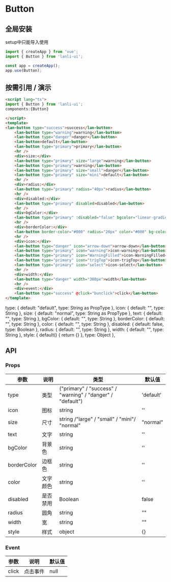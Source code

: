 
# Button
## 全局安装
setup中只能导入使用
```js
import { createApp } from 'vue';
import { Button } from 'lanli-ui';

const app = createApp();
app.use(Button);
```

## 按需引用 / 演示
```html
<script lang="ts">
import { Button } from 'lanli-ui';
components:{Button}

</script>
<template>
<lan-button type="success">success</lan-button>
    <lan-button type="warning">warning</lan-button>
    <lan-button type="danger">danger</lan-button>
    <lan-button>default</lan-button>
    <lan-button type="primary">primary</lan-button>
    <hr />
    <div>size:</div>
    <lan-button type="primary" size="large">warning</lan-button>
    <lan-button type="primary">warning</lan-button>
    <lan-button type="primary" size="small">danger</lan-button>
    <lan-button type="primary" size="mini">default</lan-button>
    <hr />
    <div>radius:</div>
    <lan-button type="primary" radius="40px">radius</lan-button>
    <hr />
    <div>disabled:</div>
    <lan-button type="primary" disabled>disabled</lan-button>
    <hr />
    <div>bgColor:</div>
    <lan-button type="primary" :disabled="false" bgcolor="linear-gradient(to right,blue, orange)">2</lan-button>
    <hr />
    <div>borderColor:</div>
    <lan-button border-color="#000" radius="20px" color="#000" bg-color="linear-gradient(to bottom,red, orange)">2</lan-button>
    <hr />
    <div>icon:</div>
    <lan-button type="danger" icon="arrow-down">arrow-down</lan-button>
    <lan-button type="primary" icon="warning">icon-warning</lan-button>
    <lan-button type="primary" icon="WarningFilled">icon-WarningFilled</lan-button>
    <lan-button type="primary" icon="trigTop">icon-trigTop</lan-button>
    <lan-button type="primary" icon="select">icon-select</lan-button>
    <hr />
    <div>width:</div>
    <lan-button type="danger" width="300px">width</lan-button>
    <hr />
    <div>event:</div>
    <lan-button type="success" @click="bunclick">click</lan-button>
</template>
```



 type: { default: "default", type: String as PropType<ButtonType> },
  icon: { default: "", type: String },
  size: { default: "normal", type: String as PropType<ButtonSize> },
  text: { default: "", type: String },
  bgColor: { default: "", type: String },
  borderColor: { default: "", type: String },
  color: { default: "", type: String },
  disabled: { default: false, type: Boolean },
  radius: { default: "", type: String },
  width: { default: "", type: String },
  style: { default() { return {} }, type: Object },

## API
### Props
|参数|说明|类型|默认值|
|--|--|--|--|
|type|类型|("primary" / "success" / "warning" / "danger" / "default")|'default'|
|icon|图标| string |''|
|size|尺寸| string /"large" / "small" / "mini"/ "normal"| "normal"|
|text|文字| string |''|
|bgColor|背景色| string |''|
|borderColor|边框色| string |''|
|color|文字颜色| string |''|
|disabled|是否禁用| Boolean |false|
|radius|圆角| string |""|
|width|宽| string |""|
|style|样式| object |{}|

### Event
|参数|说明|默认值|
|--|--|--|
|click|点击事件|null|




